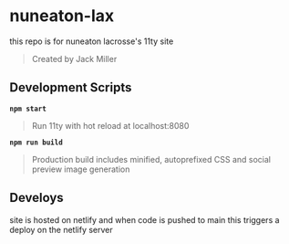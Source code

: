 # nuneaton-lax

this repo is for nuneaton lacrosse's 11ty site

> Created by Jack Miller

## Development Scripts

**`npm start`**

> Run 11ty with hot reload at localhost:8080

**`npm run build`**

> Production build includes minified, autoprefixed CSS and social preview image generation

## Develoys

site is hosted on netlify and when code is pushed to main this triggers a deploy on the netlify server
